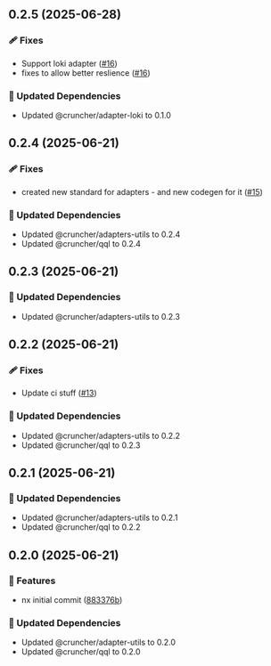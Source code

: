 ## 0.2.5 (2025-06-28)

### 🩹 Fixes

- Support loki adapter ([#16](https://github.com/IamShobe/cruncher/pull/16))
- fixes to allow better reslience ([#16](https://github.com/IamShobe/cruncher/pull/16))

### 🧱 Updated Dependencies

- Updated @cruncher/adapter-loki to 0.1.0

## 0.2.4 (2025-06-21)

### 🩹 Fixes

- created new standard for adapters - and new codegen for it ([#15](https://github.com/IamShobe/cruncher/pull/15))

### 🧱 Updated Dependencies

- Updated @cruncher/adapters-utils to 0.2.4
- Updated @cruncher/qql to 0.2.4

## 0.2.3 (2025-06-21)

### 🧱 Updated Dependencies

- Updated @cruncher/adapters-utils to 0.2.3

## 0.2.2 (2025-06-21)

### 🩹 Fixes

- Update ci stuff ([#13](https://github.com/IamShobe/cruncher/pull/13))

### 🧱 Updated Dependencies

- Updated @cruncher/adapters-utils to 0.2.2
- Updated @cruncher/qql to 0.2.3

## 0.2.1 (2025-06-21)

### 🧱 Updated Dependencies

- Updated @cruncher/adapters-utils to 0.2.1
- Updated @cruncher/qql to 0.2.2

## 0.2.0 (2025-06-21)

### 🚀 Features

- nx initial commit ([883376b](https://github.com/IamShobe/cruncher/commit/883376b))

### 🧱 Updated Dependencies

- Updated @cruncher/adapter-utils to 0.2.0
- Updated @cruncher/qql to 0.2.0